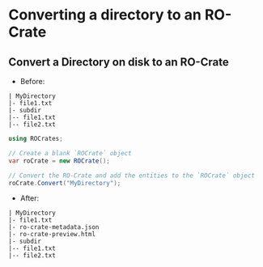 # Converting a directory to an RO-Crate

## Convert a Directory on disk to an RO-Crate

- Before:
```
| MyDirectory
|- file1.txt
|- subdir
|-- file1.txt
|-- file2.txt
```

```csharp
using ROCrates;

// Create a blank `ROCrate` object
var roCrate = new ROCrate();

// Convert the RO-Crate and add the entities to the `ROCrate` object
roCrate.Convert("MyDirectory");
```

- After:
```
| MyDirectory
|- file1.txt
|- ro-crate-metadata.json
|- ro-crate-preview.html
|- subdir
|-- file1.txt
|-- file2.txt
```